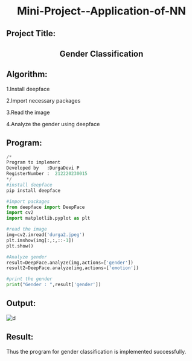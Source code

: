 # <p align="center"> Mini-Project--Application-of-NN</p>


## Project Title:
## <p align="center">Gender Classification</p>

## Algorithm:
1.Install deepface

2.Import necessary packages

3.Read the image

4.Analyze the gender using deepface
## Program:
```py
/*
Program to implement 
Developed by   :DurgaDevi P
RegisterNumber :  212220230015
*/
#install deepface
pip install deepface

#import packages
from deepface import DeepFace
import cv2
import matplotlib.pyplot as plt

#read the image
img=cv2.imread('durga2.jpeg')
plt.imshow(img[:,:,::-1])
plt.show()

#Analyze gender
result=DeepFace.analyze(img,actions=['gender'])
result2=DeepFace.analyze(img,actions=['emotion'])

#print the gender
print("Gender : ",result['gender'])

```
## Output:
![d](https://user-images.githubusercontent.com/75235704/204225271-af386cc1-b902-477e-92ab-802a10bed85d.png)



## Result:
 Thus the program for gender classification is implemented successfully.
